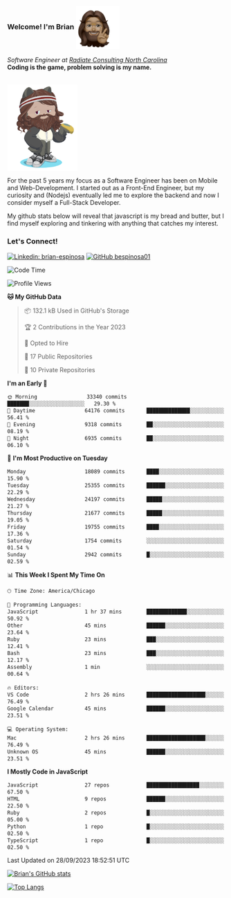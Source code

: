 ###  Welcome! I'm Brian <img align="center" src="https://github.com/bespinosa01/bespinosa01/blob/main/assets/peace-animoji.png" height="100" /></h2>
<p><em>Software Engineer at <a href="https://www.radiateconsulting.coop/north-carolina-tech-coop">Radiate Consulting North Carolina</a>
 <br/>
<!-- </br>Developer Consultant at <a href="https://codethedream.org/">Code The Dream</a> -->
</em> <b>Coding is the game, problem solving is my name.</b></p>

<br/>


 <img align="center" src="https://github.com/bespinosa01/bespinosa01/blob/main/assets/octo-me.png" height="200" /> 
 <p>
 For the past 5 years my focus as a Software Engineer has been on Mobile and Web-Development. I started out as a Front-End Engineer, but my curiosity and (Nodejs) eventually led me to explore the backend and now I consider myself a Full-Stack Developer.
</p>
<p>
 My github stats below will reveal that javascript is my bread and butter, but I find myself exploring and tinkering with anything that catches my interest. 
 </p>
 
 
### Let's Connect!

[![Linkedin: brian-espinosa](https://img.shields.io/badge/-brian--espinosa-blue?style=flat-square&logo=Linkedin&logoColor=white&link=https://www.linkedin.com/in/brian-espinosa/)](https://www.linkedin.com/in/brian-espinosa/)
[![GitHub bespinosa01](https://img.shields.io/github/followers/bespinosa01?label=follow&style=social)](https://github.com/bespinosa01)



<!--START_SECTION:waka-->
![Code Time](http://img.shields.io/badge/Code%20Time-1%2C299%20hrs%2024%20mins-blue)

![Profile Views](http://img.shields.io/badge/Profile%20Views-0-blue)

**🐱 My GitHub Data** 

> 📦 132.1 kB Used in GitHub's Storage 
 > 
> 🏆 2 Contributions in the Year 2023
 > 
> 💼 Opted to Hire
 > 
> 📜 17 Public Repositories 
 > 
> 🔑 10 Private Repositories 
 > 
**I'm an Early 🐤** 

```text
🌞 Morning                33340 commits       ███████░░░░░░░░░░░░░░░░░░   29.30 % 
🌆 Daytime                64176 commits       ██████████████░░░░░░░░░░░   56.41 % 
🌃 Evening                9318 commits        ██░░░░░░░░░░░░░░░░░░░░░░░   08.19 % 
🌙 Night                  6935 commits        ██░░░░░░░░░░░░░░░░░░░░░░░   06.10 % 
```
📅 **I'm Most Productive on Tuesday** 

```text
Monday                   18089 commits       ████░░░░░░░░░░░░░░░░░░░░░   15.90 % 
Tuesday                  25355 commits       ██████░░░░░░░░░░░░░░░░░░░   22.29 % 
Wednesday                24197 commits       █████░░░░░░░░░░░░░░░░░░░░   21.27 % 
Thursday                 21677 commits       █████░░░░░░░░░░░░░░░░░░░░   19.05 % 
Friday                   19755 commits       ████░░░░░░░░░░░░░░░░░░░░░   17.36 % 
Saturday                 1754 commits        ░░░░░░░░░░░░░░░░░░░░░░░░░   01.54 % 
Sunday                   2942 commits        █░░░░░░░░░░░░░░░░░░░░░░░░   02.59 % 
```


📊 **This Week I Spent My Time On** 

```text
🕑︎ Time Zone: America/Chicago

💬 Programming Languages: 
JavaScript               1 hr 37 mins        █████████████░░░░░░░░░░░░   50.92 % 
Other                    45 mins             ██████░░░░░░░░░░░░░░░░░░░   23.64 % 
Ruby                     23 mins             ███░░░░░░░░░░░░░░░░░░░░░░   12.41 % 
Bash                     23 mins             ███░░░░░░░░░░░░░░░░░░░░░░   12.17 % 
Assembly                 1 min               ░░░░░░░░░░░░░░░░░░░░░░░░░   00.64 % 

🔥 Editors: 
VS Code                  2 hrs 26 mins       ███████████████████░░░░░░   76.49 % 
Google Calendar          45 mins             ██████░░░░░░░░░░░░░░░░░░░   23.51 % 

💻 Operating System: 
Mac                      2 hrs 26 mins       ███████████████████░░░░░░   76.49 % 
Unknown OS               45 mins             ██████░░░░░░░░░░░░░░░░░░░   23.51 % 
```

**I Mostly Code in JavaScript** 

```text
JavaScript               27 repos            █████████████████░░░░░░░░   67.50 % 
HTML                     9 repos             ██████░░░░░░░░░░░░░░░░░░░   22.50 % 
Ruby                     2 repos             █░░░░░░░░░░░░░░░░░░░░░░░░   05.00 % 
Python                   1 repo              █░░░░░░░░░░░░░░░░░░░░░░░░   02.50 % 
TypeScript               1 repo              █░░░░░░░░░░░░░░░░░░░░░░░░   02.50 % 
```




 Last Updated on 28/09/2023 18:52:51 UTC
<!--END_SECTION:waka-->


<!--  Github STATS -->
[![Brian's GitHub stats](https://github-readme-stats.vercel.app/api?username=bespinosa01&hide=stars,contribs&count_private=true&show_icons=true)](https://github.com/anuraghazra/github-readme-stats)

[![Top Langs](https://github-readme-stats.vercel.app/api/top-langs/?username=bespinosa01&layout=compact)](https://github.com/anuraghazra/github-readme-stats)



<!--
**bespinosa01/bespinosa01** is a ✨ _special_ ✨ repository because its `README.md` (this file) appears on your GitHub profile.

Here are some ideas to get you started:

- 🔭 I’m currently working on ...
- 🌱 I’m currently learning ...
- 👯 I’m looking to collaborate on ...
- 🤔 I’m looking for help with ...
- 💬 Ask me about ...
- 📫 How to reach me: ...
- 😄 Pronouns: ...
- ⚡ Fun fact: ...
-->
